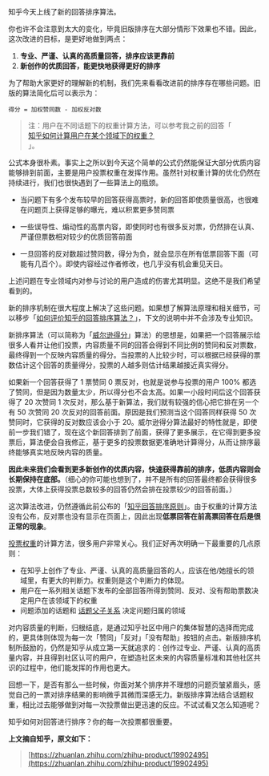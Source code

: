 知乎今天上线了新的回答排序算法。

你也许不会注意到太大的变化，毕竟旧版排序在大部分情形下效果也不错。因此，这次改进的目标，是更好地做到两点：

1. **专业、严谨、认真的高质量回答，排序应该更靠前**
2. **新创作的优质回答，能更快地获得更好的排序**

为了帮助大家更好的理解新的机制，我们先来看看改进前的排序存在哪些问题。旧版的算法简化后可以表示为：

```
得分 = 加权赞同数 - 加权反对数
```

> 注：用户在不同话题下的权重计算方法，可以参考我之前的回答「  
> [知乎如何计算用户在某个领域下的权重？](http://www.zhihu.com/question/21544084)  
> 」。

公式本身很朴素。事实上之所以到今天这个简单的公式仍然能保证大部分优质内容能够排到前面，主要是用户投票权重在发挥作用。虽然针对权重计算的优化仍然在持续进行，我们也很快遇到了一些算法上的瓶颈。

* 当问题下有多个发布较早的回答获得高票时，新的回答即使质量很高，也很难在问题页上获得足够的曝光，难以积累更多赞同票

* 一些误导性、煽动性的高票内容，即使同时也有很多反对票，仍然排在认真、严谨但票数相对较少的优质回答前面

* 一旦回答的反对数超过赞同数，得分为负，就会显示在所有低票回答下面（可能有几百个）。即使内容经过作者修改，也几乎没有机会重见天日。

上述问题在专业领域内对参与讨论的用户造成的伤害尤其明显。这绝不是我们希望看到的。

新的排序机制在很大程度上解决了这些问题。如果想了解算法原理和相关细节，可以移步「[如何评价知乎的回答排序算法？](http://www.zhihu.com/question/26933554)」，下文的说明中并不会涉及专业知识。

新排序算法（可以简称为「[威尔逊得分](https://link.zhihu.com/?target=http%3A//en.wikipedia.org/wiki/Binomial_proportion_confidence_interval%23Wilson_score_interval)」算法）的思想是，如果把一个回答展示给很多人看并让他们投票，内容质量不同的回答会得到不同比例的赞同和反对票数，最终得到一个反映内容质量的得分。当投票的人比较少时，可以根据已经获得的票数估计这个回答的质量得分，投票的人越多则估计结果越接近真实得分。

如果新一个回答获得了 1 票赞同 0 票反对，也就是说参与投票的用户 100% 都选了赞同，但是因为数量太少，所以得分也不会太高。如果一小段时间后这个回答获得了 20 次赞同 1 次反对，那么基于新算法，我们就有较强的信心把它排在另一个有 50 次赞同 20 次反对的回答前面。原因是我们预测当这个回答同样获得 50 次赞同时，它获得的反对数应该会小于 20。威尔逊得分算法最好的特性就是，即使前一步我们错了，现在这个新回答排到了前面，获得了更多展示，在它得到更多投票后，算法便会自我修正，基于更多的投票数据更准确地计算得分，从而让排序最终能够真实地反映内容的质量。

**因此未来我们会看到更多新创作的优质内容，快速获得靠前的排序，低质内容则会长期保持在底部。**（细心的你可能也想到了，并不是所有的回答最终都会获得很多投票，大体上获得投票总数较多的回答仍然会排在投票较少的回答前面。）

这次算法改进，仍然遵循此前公布的「[知乎回答排序原则](http://www.zhihu.com/question/19576738)」。由于权重的计算方法没有公布，反对票也没有显示在页面上，因此出现**低票回答在前高票回答在后是很正常的现象**。

[投票权重](http://www.zhihu.com/question/21544084)的计算方法，很多用户非常关心。我们正好再次明确一下最重要的几点原则：

* 在知乎上创作了专业、严谨、认真的高质量回答的人，应该在他/她擅长的领域里，有更大的判断力。权重则是这个判断力的体现。
* 用户在一系列相关话题下发布的全部回答所得到赞同、反对、没有帮助票数决定用户在该领域下的权重
* 问题添加的话题和
  [话题父子关系](http://www.zhihu.com/question/21544795)
  决定问题归属的领域

对内容质量的判断，归根结底，是通过知乎社区中用户的集体智慧的选择而完成的，更具体则体现为每一次「赞同」「反对」「没有帮助」按钮的点击。新版排序机制所鼓励的，仍然是知乎从成立第一天就追求的：创作过专业、严谨、认真的高质量内容，并且得到社区认可的用户，在塑造社区未来的内容质量标准和其他社区共识的过程中，他们能发挥的作用也更大。

回想一下，是否有那么一些时候，你面对某个排序并不理想的问题页皱紧眉头，感觉自己的一票对排序结果的影响微乎其微而深感无力。新版排序算法结合话题权重，相比过去能够做到对每一次投票做出更迅速的反应。不试试看又怎么知道呢？

知乎如何对回答进行排序？你的每一次投票都很重要。

**上文摘自知乎，原文如下：**

> [https://zhuanlan.zhihu.com/zhihu-product/19902495](https://zhuanlan.zhihu.com/zhihu-product/19902495)



